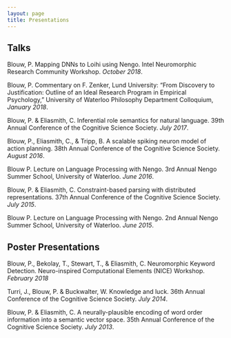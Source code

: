 ```yaml
---
layout: page
title: Presentations
---
```


## Talks

Blouw, P. Mapping DNNs to Loihi using Nengo. Intel Neuromorphic Research Community Workshop. *October 2018*.

Blouw, P. Commentary on F. Zenker, Lund University: “From Discovery to Justification: Outline of an Ideal Research Program in Empirical Psychology,” University of Waterloo Philosophy Department Colloquium, *January 2018*.

Blouw, P. & Eliasmith, C. Inferential role semantics for natural language. 39th Annual Conference of the Cognitive Science Society. *July 2017*.

Blouw, P., Eliasmith, C., & Tripp, B. A scalable spiking neuron model of action planning. 38th Annual Conference of the Cognitive Science Society. *August 2016*.

Blouw P. Lecture on Language Processing with Nengo. 3rd Annual Nengo Summer School, University of Waterloo. *June 2016*.

Blouw, P. & Eliasmith, C. Constraint-based parsing with distributed representations. 37th Annual Conference of the Cognitive Science Society. *July 2015*.

Blouw P. Lecture on Language Processing with Nengo. 2nd Annual Nengo Summer School, University of Waterloo. *June 2015*.


## Poster Presentations

Blouw, P., Bekolay, T., Stewart, T., & Eliasmith, C. Neuromorphic Keyword Detection. Neuro-inspired Computational Elements (NICE) Workshop. *February 2018*

Turri, J., Blouw, P. & Buckwalter, W. Knowledge and luck. 36th Annual Conference of the Cognitive Science Society. *July 2014*.

Blouw, P. & Eliasmith, C. A neurally-plausible encoding of word order information into a semantic vector space. 35th Annual Conference of the Cognitive Science Society. *July 2013*.
